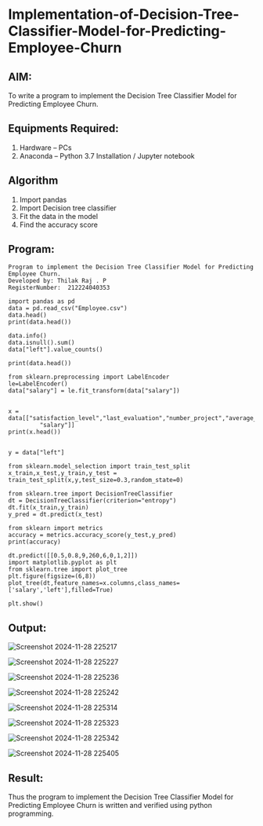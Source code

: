 # Implementation-of-Decision-Tree-Classifier-Model-for-Predicting-Employee-Churn

## AIM:
To write a program to implement the Decision Tree Classifier Model for Predicting Employee Churn.

## Equipments Required:
1. Hardware – PCs
2. Anaconda – Python 3.7 Installation / Jupyter notebook

## Algorithm
1. Import pandas
2. Import Decision tree classifier
3. Fit the data in the model
4. Find the accuracy score 

## Program:
```
Program to implement the Decision Tree Classifier Model for Predicting Employee Churn.
Developed by: Thilak Raj . P
RegisterNumber:  212224040353
```
```
import pandas as pd
data = pd.read_csv("Employee.csv")
data.head()
print(data.head())

data.info()
data.isnull().sum()
data["left"].value_counts()

print(data.head())

from sklearn.preprocessing import LabelEncoder
le=LabelEncoder()
data["salary"] = le.fit_transform(data["salary"])


x = data[["satisfaction_level","last_evaluation","number_project","average_montly_hours","time_spend_company","Work_accident","promotion_last_5years",
         "salary"]]
print(x.head())


y = data["left"]

from sklearn.model_selection import train_test_split
x_train,x_test,y_train,y_test = train_test_split(x,y,test_size=0.3,random_state=0)

from sklearn.tree import DecisionTreeClassifier
dt = DecisionTreeClassifier(criterion="entropy")
dt.fit(x_train,y_train)
y_pred = dt.predict(x_test)

from sklearn import metrics
accuracy = metrics.accuracy_score(y_test,y_pred)
print(accuracy)

dt.predict([[0.5,0.8,9,260,6,0,1,2]])
import matplotlib.pyplot as plt
from sklearn.tree import plot_tree
plt.figure(figsize=(6,8))
plot_tree(dt,feature_names=x.columns,class_names=['salary','left'],filled=True)

plt.show()

```


## Output:
![Screenshot 2024-11-28 225217](https://github.com/user-attachments/assets/cad0c493-d24e-4867-a9a4-7ba41b7f57e9)

![Screenshot 2024-11-28 225227](https://github.com/user-attachments/assets/33fccc50-fde2-494c-a50f-0638b07bc765)

![Screenshot 2024-11-28 225236](https://github.com/user-attachments/assets/f3672a12-78d4-4aaf-9ca9-9ae83ffcdd9c)

![Screenshot 2024-11-28 225242](https://github.com/user-attachments/assets/c6b92b9b-9778-4a90-ab1a-35c75b6d075f)

![Screenshot 2024-11-28 225314](https://github.com/user-attachments/assets/61aa1432-2f6f-4178-bb02-652a9f898a9a)

![Screenshot 2024-11-28 225323](https://github.com/user-attachments/assets/1a9c0061-77bd-4d5c-80de-bd3ec0d58768)

![Screenshot 2024-11-28 225342](https://github.com/user-attachments/assets/91795b8a-3890-4135-8c5d-34b67e746530)

![Screenshot 2024-11-28 225405](https://github.com/user-attachments/assets/2d88efbf-8fa2-428d-8d3f-b047b8562b4f)




## Result:
Thus the program to implement the  Decision Tree Classifier Model for Predicting Employee Churn is written and verified using python programming.
